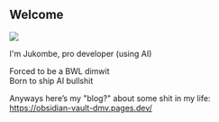 ## Welcome

![](https://cdn.7tv.app/emote/01F6NMMEER00015NVG2J8ZH77N/4x.avif)

I'm Jukombe, pro developer (using AI)

Forced to be a BWL dimwit  
Born to ship AI bullshit

Anyways here’s my "blog?" about some shit in my life:  
https://obsidian-vault-dmv.pages.dev/
